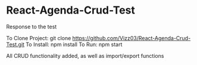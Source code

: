 # React-Agenda-Crud-Test
Response to the test

To Clone Project: git clone https://github.com/Vizz03/React-Agenda-Crud-Test.git
To Install: npm install
To Run: npm start

All CRUD functionality added, as well as import/export functions
